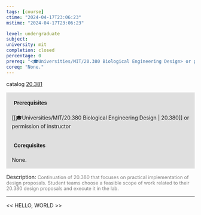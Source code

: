 ```yaml
---
tags: [course]
ctime: "2024-04-17T23:06:23"
mstime: "2024-04-17T23:06:23"

level: undergraduate
subject: 
university: mit
completion: closed
percentage: 0
prereq: "<🎓Universities/MIT/20.380 Biological Engineering Design> or permission of instructor"
coreq: "None."
---
```


catalog [20.381](http://student.mit.edu/catalog/m20a.html#20.381)

<span style="display: block; padding: 15px; background-color: rgb(100, 100, 100, 0.2);"><font id="m_prereq2047_0" style="display: block; font-family: Arial, sans-serif; font-weight: bold; padding: 5px">Prerequisites</font><br><span id="prereq2047_0">[[🎓Universities/MIT/20.380 Biological Engineering Design | 20.380]] or permission of instructor</span></span>
<span style="display: block; padding: 15px; background-color: rgb(100, 100, 100, 0.2);"><font id="m_coreq2047_0" style="display: block; font-family: Arial, sans-serif; font-weight: bold; padding: 5px">Corequisites</font><br><span id="coreq2047_0">None.</span></span>

<font style="">Description:</font>
<font style="color: grey; font-size: 0.8rem;">Continuation of 20.380 that focuses on practical implementation of design proposals. Student teams choose a feasible scope of work related to their 20.380 design proposals and execute it in the lab.</font>



---

<< HELLO, WORLD >>
